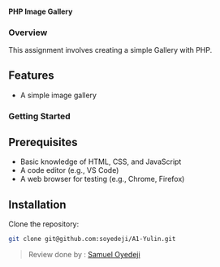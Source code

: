 #### PHP Image Gallery

### Overview

This assignment involves creating a simple Gallery with PHP.

## Features


- A simple image gallery

### Getting Started

## Prerequisites
- Basic knowledge of HTML, CSS, and JavaScript
- A code editor (e.g., VS Code)
- A web browser for testing (e.g., Chrome, Firefox)

## Installation

Clone the repository:

```sh
git clone git@github.com:soyedeji/A1-Yulin.git
```


> Review done by : [Samuel Oyedeji](https://github.com/soyedeji)
